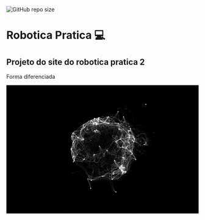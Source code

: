 ![GitHub repo size](https://img.shields.io/github/repo-size/joaoreis7775/roboticapratica2)
# Robotica Pratica :computer:
## Projeto do site do robotica pratica 2
Forma diferenciada

![Forma](https://github.com/JoaoReis7775/roboticapratica2/blob/master/imagem-animada-11161857355273.gif)

